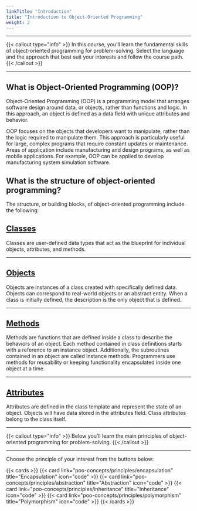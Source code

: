```yaml
---
linkTitle: "Introduction"
title: "Introduction to Object-Oriented Programming"  
weight: 2
---
```


___

{{< callout type="info" >}}
  In this course, you’ll learn the fundamental skills of object-oriented programming for problem-solving. Select the language and the approach that best suit your interests and follow the course path.
{{< /callout >}}

___

## What is Object-Oriented Programming (OOP)?

Object-Oriented Programming (OOP) is a programming model that arranges software design around data, or objects, rather than functions and logic. In this approach, an object is defined as a data field with unique attributes and behavior.

OOP focuses on the objects that developers want to manipulate, rather than the logic required to manipulate them. This approach is particularly useful for large, complex programs that require constant updates or maintenance. Areas of application include manufacturing and design programs, as well as mobile applications. For example, OOP can be applied to develop manufacturing system simulation software.

## What is the structure of object-oriented programming?

The structure, or building blocks, of object-oriented programming include the following:

## [Classes](poo-concepts/basic-concepts/class.md)

Classes are user-defined data types that act as the blueprint for individual objects, attributes, and methods. 

---

## [Objects](poo-concepts/basic-concepts/object.md)

Objects are instances of a class created with specifically defined data. Objects can correspond to real-world objects or an abstract entity. When a class is initially defined, the description is the only object that is defined.

---

## [Methods](poo-concepts/basic-concepts/methods.md)

Methods are functions that are defined inside a class to describe the behaviors of an object. Each method contained in class definitions starts with a reference to an instance object. Additionally, the subroutines contained in an object are called instance methods. Programmers use methods for reusability or keeping functionality encapsulated inside one object at a time.

---

## [Attributes](POO-concepts/basic-concepts/attributes.md)

Attributes are defined in the class template and represent the state of an object. Objects will have data stored in the attributes field. Class attributes belong to the class itself.

___

{{< callout type="info" >}}
  Below you’ll learn the main principles of object-oriented programming for problem-solving.
{{< /callout >}}

___

Choose the principle of your interest from the buttons below:

{{< cards >}}
  {{< card link="poo-concepts/principles/encapsulation" title="Encapsulation" icon="code" >}}
  {{< card link="poo-concepts/principles/abstraction" title="Abstraction" icon="code" >}}
  {{< card link="poo-concepts/principles/inheritance" title="Inheritance" icon="code" >}}
  {{< card link="poo-concepts/principles/polymorphism" title="Polymorphism" icon="code" >}}
{{< /cards >}}




